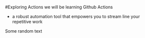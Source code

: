 #Exploring Actions
we will be learning Github Actions
 - a robust automation tool that empowers you to stream line your repetitive work

Some random text